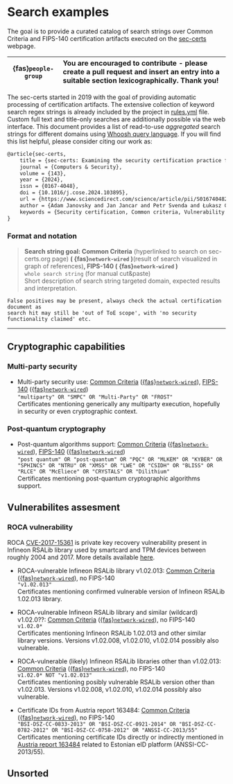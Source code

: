 # Search examples

The goal is to provide a curated catalog of search strings over Common Criteria and FIPS-140
certification artifacts executed on the [sec-certs](https://sec-certs.org) webpage.


| {fas}`people-group`    | You are encouraged to contribute - please create a pull request and insert an entry into a suitable section **lexicographically**. Thank you! |
|------------------------|:----------------------------------------------------------------------------------------------------------------------------------------------|

The sec-certs started in 2019 with the goal of providing automatic processing of certification artifacts.
The extensive collection of keyword search regex strings is already included by the project in
[rules.yml](https://github.com/crocs-muni/sec-certs/blob/main/src/sec_certs/rules.yaml) file.
Custom full text and title-only searches are additionally possible via the web interface.
This document provides a list of read-to-use *aggregated* search strings for different domains
using [Whoosh query language](https://whoosh.readthedocs.io/en/latest/querylang.html).
If you will find this list helpful, please consider citing our work as:
```latex
@article{sec-certs,
	title = {sec-certs: Examining the security certification practice for better vulnerability mitigation},
	journal = {Computers & Security},
	volume = {143},
	year = {2024},
	issn = {0167-4048},
	doi = {10.1016/j.cose.2024.103895},
	url = {https://www.sciencedirect.com/science/article/pii/S0167404824001974},
	author = {Adam Janovsky and Jan Jancar and Petr Svenda and Łukasz Chmielewski and Jiri Michalik and Vashek Matyas},
	keywords = {Security certification, Common criteria, Vulnerability assessment, Data analysis, Smartcards}
}
```

### Format and notation
> **Search string goal: Common Criteria** (hyperlinked to search on sec-certs.org page) **( {fas}`network-wired` )**(result of search visualized in graph of references)**, FIPS-140  ( {fas}`network-wired` )**
> <br>
> `whole search string` (for manual cut&paste)
> <br>
> Short description of search string targeted domain, expected results and interpretation.

````{warning}
False positives may be present, always check the actual certification document as
search hit may still be 'out of ToE scope', with 'no security functionality claimed' etc.
````
   
---

## Cryptographic capabilities

### Multi-party security
- Multi-party security use: [Common Criteria](https://sec-certs.org/cc/ftsearch/?q=%22multiparty%22%20OR%20%22SMPC%22%20OR%20%22Multi-Party%22%20OR%20%22FROST%22&cat=abcdefghijklmop&status=any&type=any) ([{fas}`network-wired`](https://sec-certs.org/cc/network/?q=%22multiparty%22%20OR%20%22SMPC%22%20OR%20%22Multi-Party%22%20OR%20%22FROST%22&cat=abcdefghijklmop&status=any&type=any&search=fulltext)), [FIPS-140](https://sec-certs.org/fips/ftsearch/?q=%22multiparty%22%20OR%20%22SMPC%22%20OR%20%22Multi-Party%22%20OR%20%22FROST%22&cat=abcdef&status=Any&type=any) ([{fas}`network-wired`](https://sec-certs.org/fips/network/?q=%22multiparty%22%20OR%20%22SMPC%22%20OR%20%22Multi-Party%22%20OR%20%22FROST%22&cat=abcdef&status=Any&type=any&search=fulltext))
  <br>
 ```"multiparty" OR "SMPC" OR "Multi-Party" OR "FROST"```
  <br> 
Certificates mentioning generically any multiparty execution, hopefully in security or even cryptographic context. 


### Post-quantum cryptography
- Post-quantum algorithms support: [Common Criteria](https://sec-certs.org/cc/ftsearch/?q=%22post%20quantum%22%20OR%20%22post-quantum%22%20OR%20%22PQC%22%20OR%20%22MLKEM%22%20OR%20%22KYBER%22%20OR%20%22SPHINCS%22%20OR%20%22NTRU%22%20OR%20%22XMSS%22%20OR%20%22LWE%22%20OR%20%22CSIDH%22%20OR%20%22BLISS%22%20OR%20%22RLCE%22%20OR%20%22McEliece%22%20OR%20%22CRYSTALS%22%20OR%20%22Dilithium%22&cat=abcdefghijklmop&status=any&scheme=any&type=any) ([{fas}`network-wired`](https://sec-certs.org/cc/network/?q=%22post%20quantum%22%20OR%20%22post-quantum%22%20OR%20%22PQC%22%20OR%20%22MLKEM%22%20OR%20%22KYBER%22%20OR%20%22SPHINCS%22%20OR%20%22NTRU%22%20OR%20%22XMSS%22%20OR%20%22LWE%22%20OR%20%22CSIDH%22%20OR%20%22BLISS%22%20OR%20%22RLCE%22%20OR%20%22McEliece%22%20OR%20%22CRYSTALS%22%20OR%20%22Dilithium%22&cat=abcdefghijklmop&status=any&scheme=any&type=any&search=fulltext)), [FIPS-140](https://sec-certs.org/fips/ftsearch/?q=%22post%20quantum%22%20OR%20%22post-quantum%22%20OR%20%22PQC%22%20OR%20%22MLKEM%22%20OR%20%22KYBER%22%20OR%20%22SPHINCS%22%20OR%20%22NTRU%22%20OR%20%22XMSS%22%20OR%20%22LWE%22%20OR%20%22CSIDH%22%20OR%20%22BLISS%22%20OR%20%22RLCE%22%20OR%20%22McEliece%22%20OR%20%22CRYSTALS%22%20OR%20%22Dilithium%22&cat=abcdef&status=Any&type=any) ([{fas}`network-wired`](https://sec-certs.org/fips/network/?q=%22post%20quantum%22%20OR%20%22post-quantum%22%20OR%20%22PQC%22%20OR%20%22MLKEM%22%20OR%20%22KYBER%22%20OR%20%22SPHINCS%22%20OR%20%22NTRU%22%20OR%20%22XMSS%22%20OR%20%22LWE%22%20OR%20%22CSIDH%22%20OR%20%22BLISS%22%20OR%20%22RLCE%22%20OR%20%22McEliece%22%20OR%20%22CRYSTALS%22%20OR%20%22Dilithium%22&cat=abcdef&status=Any&type=any&search=fulltext))
  <br>
 ```"post quantum" OR "post-quantum" OR "PQC" OR "MLKEM" OR "KYBER" OR "SPHINCS" OR "NTRU" OR "XMSS" OR "LWE" OR "CSIDH" OR "BLISS" OR "RLCE" OR "McEliece" OR "CRYSTALS" OR "Dilithium"```
  <br> 
Certificates mentioning post-quantum cryptographic algorithms support.

## Vulnerabilites assesment

### ROCA vulnerability
ROCA [CVE-2017-15361](https://nvd.nist.gov/vuln/detail/CVE-2017-15361) is private key recovery vulnerability present in Infineon RSALib library used by smartcard and TPM devices between roughly 2004 and 2017. More details available [here](https://crocs.fi.muni.cz/papers/rsa_ccs17). 

- ROCA-vulnerable Infineon RSALib library v1.02.013: [Common Criteria](https://sec-certs.org/cc/ftsearch/?q=%22v1.02.013%22&cat=abcdefghijklmop&status=any&type=any) ([{fas}`network-wired`](https://sec-certs.org/cc/network/?q=%22v1.02.013%22&cat=abcdefghijklmop&status=any&type=any&search=fulltext)), no FIPS-140
  <br>
 ```"v1.02.013"```
  <br> 
Certificates mentioning confirmed vulnerable version of Infineon RSALib 1.02.013 library.

- ROCA-vulnerable Infineon RSALib library and similar (wildcard) v1.02.0??: [Common Criteria](https://sec-certs.org/cc/ftsearch/?q=v1.02.0*&cat=abcdefghijklmop&status=any&type=any) ([{fas}`network-wired`](https://sec-certs.org/cc/network/?q=v1.02.0*&cat=abcdefghijklmop&status=any&type=any&search=fulltext)), no FIPS-140
  <br>
 ```v1.02.0*```
  <br> 
Certificates mentioning Infineon RSALib 1.02.013 and other similar library versions. Versions v1.02.008, v1.02.010, v1.02.014 possibly also vulnerable.

- ROCA-vulnerable (likely) Infineon RSALib libraries other than v1.02.013: [Common Criteria](https://sec-certs.org/cc/ftsearch/?q=v1.02.0*%20NOT%20%22v1.02.013%22&cat=abcdefghijklmop&status=any&type=any) ([{fas}`network-wired`](https://sec-certs.org/cc/network/?q=v1.02.0*%20NOT%20%22v1.02.013%22&cat=abcdefghijklmop&status=any&type=any&search=fulltext)), no FIPS-140
  <br>
 ```v1.02.0* NOT "v1.02.013"```
  <br> 
Certificates mentioning posibly vulnerable RSALib version other than v1.02.013. Versions v1.02.008, v1.02.010, v1.02.014 possibly also vulnerable.

- Certificate IDs from Austria report 163484: [Common Criteria](https://sec-certs.org/cc/ftsearch/?q=%22BSI-DSZ-CC-0833-2013%22%20OR%20%22BSI-DSZ-CC-0921-2014%22%20OR%20%22BSI-DSZ-CC-0782-2012%22%20OR%20%22BSI-DSZ-CC-0758-2012%22%20OR%20%22ANSSI-CC-2013%2F55%22&cat=abcdefghijklmop&status=any&type=any) ([{fas}`network-wired`](https://sec-certs.org/cc/network/?q=%22BSI-DSZ-CC-0833-2013%22%20OR%20%22BSI-DSZ-CC-0921-2014%22%20OR%20%22BSI-DSZ-CC-0782-2012%22%20OR%20%22BSI-DSZ-CC-0758-2012%22%20OR%20%22ANSSI-CC-2013%2F55%22&cat=abcdefghijklmop&status=any&type=any&search=fulltext)), no FIPS-140
  <br>
 ```"BSI-DSZ-CC-0833-2013" OR "BSI-DSZ-CC-0921-2014" OR "BSI-DSZ-CC-0782-2012" OR "BSI-DSZ-CC-0758-2012" OR "ANSSI-CC-2013/55"```
  <br> 
Certificates mentioning certificate IDs directly or indirectly mentioned in [Austria report 163484](https://archive.org/details/incident-report-id-163484-austria) related to Estonian eID platform (ANSSI-CC-2013/55).

## Unsorted
